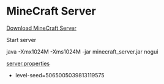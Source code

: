 MineCraft Server
=========

[Download MineCraft Server](https://minecraft.net/da/download/server)

Start server

java -Xmx1024M -Xms1024M -jar minecraft_server.jar nogui

[server.properties](http://minecraft.gamepedia.com/Server.properties)

* level-seed=5065005039813119575 
